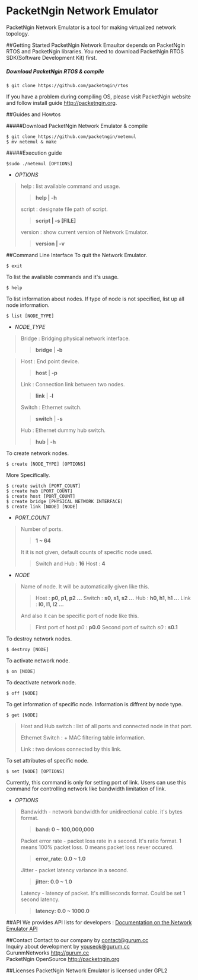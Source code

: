 # PacketNgin Network Emulator
PacketNgin Network Emulator is a tool for making virtualized network topology.

##Getting Started
PacketNgin Network Emaultor depends on PacketNgin RTOS and PacketNgin libraries. You need to download PacketNgin RTOS SDK(Software Development Kit) first.

##### Download PacketNgin RTOS & compile

    $ git clone https://github.com/packetngin/rtos
    
       
If you have a problem during compiling OS, please visit PacketNgin website and follow install guide <http://packetngin.org>.
       
##Guides and Howtos

#####Download PacketNgin Network Emulator & compile

    $ git clone https://github.com/packetngin/netemul
    $ mv netemul & make
     
    
#####Execution guide

    $sudo ./netemul [OPTIONS]

* _OPTIONS_

> help : list available command and usage.
>> **help | -h**
>
> script : designate file path of script.
>> **script | -s [FILE]**
>
> version : show current version of Network Emulator.
>> **version | -v**

##Command Line Interface
To quit the Network Emulator.

    $ exit

To list the available commands and it's usage.

    $ help
    
To list information about nodes. If type of node is not specified, list up all node information.

    $ list [NODE_TYPE]

* _NODE_TYPE_

> Bridge : Bridging physical network interface.
>> **bridge** | **-b**

> Host : End point device. 
>> **host** | **-p**
>
> Link : Connection link between two nodes.
>> **link** | **-l**
>
> Switch : Ethernet switch.
>> **switch**  | **-s**
>
> Hub : Ethernet dummy hub switch.
>> **hub** | **-h**
>
    
To create network nodes.

	$ create [NODE_TYPE] [OPTIONS]
    
More Specifically.

	$ create switch [PORT_COUNT]
	$ create hub [PORT_COUNT]
	$ create host [PORT_COUNT]
	$ create bridge [PHYSICAL NETWORK INTERFACE)
	$ create link [NODE] [NODE]
    
* _PORT_COUNT_

> Number of ports.
>> **1 ~ 64**
>
> It it is not given, default counts of specific node used.
>> Switch and Hub : **16**
>> Host : **4** 

* _NODE_

> Name of node. It will be automatically given like this.
>> Host    : **p0, p1, p2 ...**
>> Switch  : **s0, s1, s2 ...**
>> Hub     : **h0, h1, h1 ...**
>> Link    : **l0, l1, l2 ...**
>
> And also it can be specific port of node like this.
>> First port of host *p0* : **p0.0**
>> Second port of switch *s0* : **s0.1**

    
To destroy network nodes.
    
    $ destroy [NODE]
    
To activate network node.

    $ on [NODE]
    
To deactivate network node.

    $ off [NODE]
    
To get information of specific node. Information is diffrent by node type.

    $ get [NODE]
    
> Host and Hub switch : list of all ports and connected node in that port.
>
> Ethernet Switch : + MAC filtering table information.
>
> Link : two devices connected by this link.
   
To set attributes of specific node. 

    $ set [NODE] [OPTIONS]
    
Currently, this command is only for setting port of link. Users can use this command for controlling network like bandwidth limitation of link.

* _OPTIONS_

> Bandwidth - network bandwidth for unidirectional cable. it's bytes format.
>> **band: 0 ~ 100,000,000** 
> 
> Packet error rate - packet loss rate in a second. It's ratio format. 1 means 100% packet loss. 0 means packet loss never occured.
>> **error_rate: 0.0 ~ 1.0**
>
> Jitter - packet latency variance in a second.
>> **jitter: 0.0 ~ 1.0**
>
> Latency - latency of packet. It's milliseconds format. Could be set 1 second latency.
>> **latency: 0.0 ~ 1000.0**


##API
We provides API lists for developers : [Documentation on the Network Emulator API](http://packetngin.org/assets/doxy/index.html "PacketNgin Emulator API")

##Contact
Contact to our company by <contact@gurum.cc><br>
Inquiry about development by <youseok@gurum.cc><br>
GurunmNetworks <http://gurum.cc><br>
PacketNgin OpenSource <http://packetngin.org><br>

##Licenses
PacketNgin Network Emulator is licensed under GPL2
